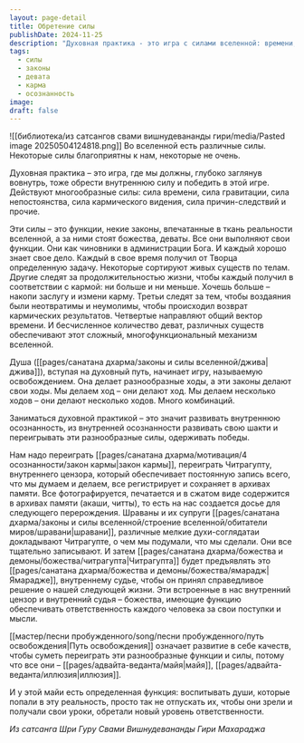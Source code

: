 ```yaml
---
layout: page-detail
title: Обретение силы
publishDate: 2024-11-25
description: "Духовная практика - это игра с силами вселенной: времени, кармы, причин-следствий, за которыми стоят божества и деваты. Каждое действие фиксируется внутренними цензорами, формируя карму. Освобождение достигается через развитие внутренней осознанности и шакти, чтобы переиграть эти силы, выйти за пределы майи и обрести ответственность и зрелость души."
tags:
  - силы
  - законы
  - девата
  - карма
  - осознанность
image: 
draft: false
---
```

![[библиотека/из сатсангов свами вишнудевананды гири/media/Pasted image 20250504124818.png]]
 Во вселенной есть различные силы. Некоторые силы благоприятны к нам, некоторые не очень.

 Духовная практика – это игра, где мы должны, глубоко заглянув вовнутрь, тоже обрести внутреннюю силу и победить в этой игре. Действуют многообразные силы: сила времени, сила гравитации, сила непостоянства, сила кармического видения, сила причин-следствий и прочие.

 Эти силы – это функции, некие законы, впечатанные в ткань реальности вселенной, а за ними стоят божества, деваты. Все они выполняют свои функции. Они как чиновники в администрации Бога. И каждый хорошо знает свое дело. Каждый в свое время получил от Творца определенную задачу. Некоторые сортируют живых существ по телам. Другие следят за продолжительностью жизни, чтобы каждый получил в соответствии с кармой: ни больше и ни меньше. Хочешь больше – накопи заслугу и измени карму. Третьи следят за тем, чтобы воздаяния были неотвратимы и неумолимы, чтобы происходил возврат кармических результатов. Четвертые направляют общий вектор времени. И бесчисленное количество деват, различных существ обеспечивают этот сложный, многофункциональный механизм вселенной. 

 Душа ([[pages/санатана дхарма/законы и силы вселенной/джива|джива]]), вступая на духовный путь, начинает игру, называемую освобождением. Она делает разнообразные ходы, а эти законы делают свои ходы. Мы делаем ход – они делают ход. Мы делаем несколько ходов – они делают несколько ходов. Много комбинаций.

 Заниматься духовной практикой – это значит развивать внутреннюю осознанность, из внутренней осознанности развивать свою шакти и переигрывать эти разнообразные силы, одерживать победы.

 Нам надо переиграть [[pages/санатана дхарма/мотивация/4 осознанности/закон кармы|закон кармы]], переиграть Читрагупту, внутреннего цензора, который обеспечивает постоянную запись всего, что мы думаем и делаем, все регистрирует и сохраняет в архивах памяти. Все фотографируется, печатается и в сжатом виде содержится в архивах памяти (акаши, читты), то есть на нас создается досье для следующего перерождения. Шраваны и их супруги [[pages/санатана дхарма/законы и силы вселенной/строение вселенной/обитатели миров/шравани|шравани]], различные мелкие духи-соглядатаи докладывают Читрагупте, о чем мы подумали, что мы сделали. Они все тщательно записывают. И затем [[pages/санатана дхарма/божества и демоны/божества/читрагупта|Читрагупта]] будет предъявлять это [[pages/санатана дхарма/божества и демоны/божества/ямарадж|Ямарадже]], внутреннему судье, чтобы он принял справедливое решение о нашей следующей жизни. Эти встроенные в нас внутренний цензор и внутренний судья – божества, имеющие функцию обеспечивать ответственность каждого человека за свои поступки и мысли. 

 [[мастер/песни пробужденного/song/песни пробужденного/путь освобождения|Путь освобождения]] означает развитие в себе качеств, чтобы суметь переиграть эти разнообразные функции и силы, потому что все они – [[pages/адвайта-веданта/майя|майя]], [[pages/адвайта-веданта/иллюзия|иллюзия]].

 И у этой майи есть определенная функция: воспитывать души, которые попали в эту реальность, просто так не отпускать их, чтобы они зрели и получали свои уроки, обретали новый уровень ответственности.

*Из сатсанга Шри Гуру Свами Вишнудевананды Гири Махараджа*